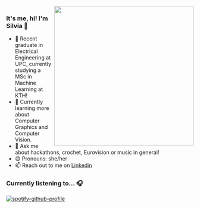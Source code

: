 <img align="right" src="https://github.com/silviaarellanogarcia/silviaarellanogarcia/assets/63227641/ca0be1fb-6e78-44f7-8b67-a7e3ddc8592a" height=375px>

### It's me, hi! I'm Silvia 👋

- 🔭 Recent graduate in Electrical Engineering at UPC, currently studying a MSc in Machine Learning at KTH!
- 🌱 Currently learning more about Computer Graphics and Computer Vision.
- 💬 Ask me about hackathons, crochet, Eurovision or music in general!
- 😄 Pronouns: she/her
- 📫 Reach out to me on [Linkedin](https://www.linkedin.com/in/silvia-arellano-garcia)

### Currently listening to... 🎧
[![spotify-github-profile](https://spotify-github-profile.vercel.app/api/view?uid=silviaarellanogarcia&cover_image=true&theme=novatorem&show_offline=false&background_color=121212&interchange=true&bar_color=e24bc6&bar_color_cover=false)](https://spotify-github-profile.vercel.app/api/view?uid=silviaarellanogarcia&redirect=true)
